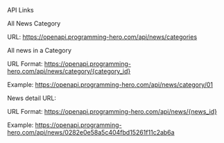 API Links

All News Category

URL: https://openapi.programming-hero.com/api/news/categories



All news in a Category

URL Format: https://openapi.programming-hero.com/api/news/category/{category_id}



Example: https://openapi.programming-hero.com/api/news/category/01



News detail URL:

URL Format: https://openapi.programming-hero.com/api/news/{news_id}



Example: https://openapi.programming-hero.com/api/news/0282e0e58a5c404fbd15261f11c2ab6a